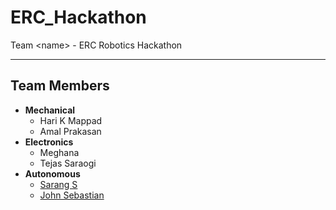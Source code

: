 # ERC_Hackathon
Team &lt;name> - ERC Robotics Hackathon 
___


## Team Members
- **Mechanical**
    - Hari K Mappad
    - Amal Prakasan
- **Electronics**
    - Meghana
    - Tejas Saraogi
- **Autonomous**
    - [Sarang S](https://github.com/eigengravy)
    - [John Sebastian](https://github.com/CapedBaldie)
